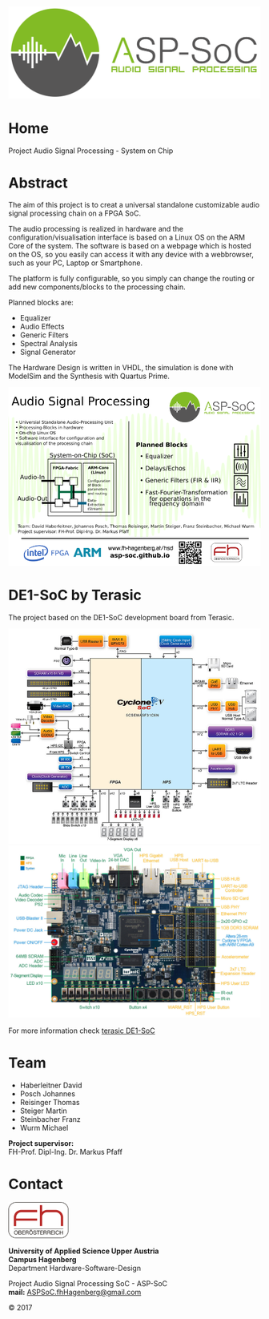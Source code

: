 <img src="/Pictures/aspsoc1.png">

# Home

Project Audio Signal Processing - System on Chip

# Abstract

The aim of this project is to creat a universal standalone customizable audio signal processing chain on a FPGA SoC.

The audio processing is realized in hardware and the configuration/visualisation interface is based on a Linux OS on the ARM Core of the system. The software is based on a webpage which is hosted on the OS, so you easily can access it with any device with a webbrowser, such as your PC, Laptop or Smartphone. 

The platform is fully configurable, so you simply can change the routing or add new components/blocks to the processing chain.

Planned blocks are:

* Equalizer
* Audio Effects
* Generic Filters
* Spectral Analysis
* Signal Generator

The Hardware Design is written in VHDL, the simulation is done with ModelSim and the Synthesis with Quartus Prime.


<img src="/Pictures/aspsoc-poster_low.png">


# DE1-SoC by Terasic

The project based on the DE1-SoC development board from Terasic.

<img src="/Pictures/DE1_SoC1.jpg">

<img src="/Pictures/DE1_SoC2.jpg">

For more information check [terasic DE1-SoC](http://www.terasic.com.tw/cgi-bin/page/archive.pl?Language=English&No=836 "Terasic Homepage")

# Team

- Haberleitner David
- Posch Johannes
- Reisinger Thomas
- Steiger Martin
- Steinbacher Franz
- Wurm Michael

**Project supervisor:**  
FH-Prof. Dipl-Ing. Dr. Markus Pfaff

# Contact

<img src="/Pictures/fhLogo.png" width="120" >

**University of Applied Science Upper Austria**  
**Campus Hagenberg**  
Department Hardware-Software-Design

Project Audio Signal Processing SoC - ASP-SoC  
**mail:** ASPSoC.fhHagenberg@gmail.com  

© 2017

